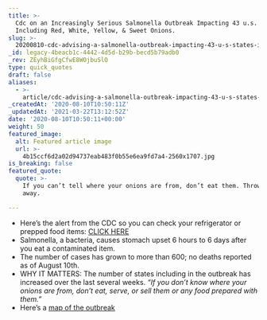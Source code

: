```yaml
---
title: >-
  Cdc on an Increasingly Serious Salmonella Outbreak Impacting 43 u.s. States
  Including Red, White, Yellow, & Sweet Onions.
slug: >-
  20200810-cdc-advising-a-salmonella-outbreak-impacting-43-u-s-states-including-red-white-yellow-sweet-onions
_id: legacy-4beacb1c-4442-4d5d-b29b-becd5b79adb0
_rev: ZEyhBiGfgCfwE8WOjbuSlO
type: quick_quotes
draft: false
aliases:
  - >-
    article/cdc-advising-a-salmonella-outbreak-impacting-43-u-s-states-including-red-white-yellow-sweet-onions/
_createdAt: '2020-08-10T10:50:11Z'
_updatedAt: '2021-03-22T13:12:52Z'
date: '2020-08-10T10:50:11+00:00'
weight: 50
featured_image:
  alt: Featured article image
  url: >-
    4b15ccf6d2a02d94737eab483f0b55e6ea9fd7a4-2560x1707.jpg
is_breaking: false
featured_quote:
  quote: >-
    If you can’t tell where your onions are from, don’t eat them. Throw them
    away.

---
```

* Here’s the alert from the CDC so you can check your refrigerator or prepped food items: [CLICK HERE](https://www.cdc.gov/salmonella/newport-07-20/index.html)
* Salmonella, a bacteria, causes stomach upset 6 hours to 6 days after you eat a contaminated item.
* The number of cases has grown to more than 600; no deaths reported as of August 10th.
* WHY IT MATTERS: The number of states including in the outbreak has increased over the last several weeks. _“If you don’t know where your onions are from, don’t eat, serve, or sell them or any food prepared with them.”_
* Here’s a [map of the outbreak](https://www.cdc.gov/salmonella/newport-07-20/map.html)